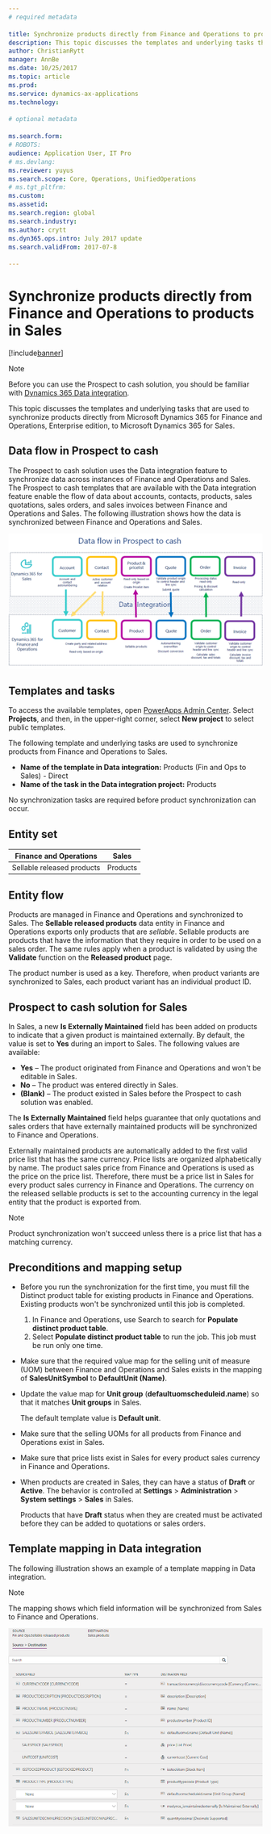 ```yaml
---
# required metadata

title: Synchronize products directly from Finance and Operations to products in Sales
description: This topic discusses the templates and underlying tasks that are used to synchronize products from Microsoft Dynamics 365 for Finance and Operations, Enterprise edition, to Microsoft Dynamics 365 for Sales.
author: ChristianRytt
manager: AnnBe
ms.date: 10/25/2017
ms.topic: article
ms.prod: 
ms.service: dynamics-ax-applications
ms.technology: 

# optional metadata

ms.search.form: 
# ROBOTS: 
audience: Application User, IT Pro
# ms.devlang: 
ms.reviewer: yuyus
ms.search.scope: Core, Operations, UnifiedOperations
# ms.tgt_pltfrm: 
ms.custom: 
ms.assetid: 
ms.search.region: global
ms.search.industry: 
ms.author: crytt
ms.dyn365.ops.intro: July 2017 update 
ms.search.validFrom: 2017-07-8

---
```


# Synchronize products directly from Finance and Operations to products in Sales

[!include[banner](../includes/banner.md)]

> [!NOTE]
> Before you can use the Prospect to cash solution, you should be familiar with [Dynamics 365 Data integration](/common-data-service/entity-reference/dynamics-365-integration).

This topic discusses the templates and underlying tasks that are used to synchronize products directly from Microsoft Dynamics 365 for Finance and Operations, Enterprise edition, to Microsoft Dynamics 365 for Sales.

## Data flow in Prospect to cash

The Prospect to cash solution uses the Data integration feature to synchronize data across instances of Finance and Operations and Sales. The Prospect to cash templates that are available with the Data integration feature enable the flow of data about accounts, contacts, products, sales quotations, sales orders, and sales invoices between Finance and Operations and Sales. The following illustration shows how the data is synchronized between Finance and Operations and Sales.

[![Data flow in Prospect to cash](./media/prospect-to-cash-data-flow.png)](./media/prospect-to-cash-data-flow.png)

## Templates and tasks

To access the available templates, open [PowerApps Admin Center](https://preview.admin.powerapps.com/dataintegration). Select **Projects**, and then, in the upper-right corner, select **New project** to select public templates.

The following template and underlying tasks are used to synchronize products from Finance and Operations to Sales.

- **Name of the template in Data integration:** Products (Fin and Ops to Sales) - Direct
- **Name of the task in the Data integration project:** Products

No synchronization tasks are required before product synchronization can occur.

## Entity set

| Finance and Operations     | Sales    |
|----------------------------|----------|
| Sellable released products | Products |

## Entity flow

Products are managed in Finance and Operations and synchronized to Sales. The **Sellable released products** data entity in Finance and Operations exports only products that are *sellable*. Sellable products are products that have the information that they require in order to be used on a sales order. The same rules apply when a product is validated by using the **Validate** function on the **Released product** page.

The product number is used as a key. Therefore, when product variants are synchronized to Sales, each product variant has an individual product ID.

## Prospect to cash solution for Sales

In Sales, a new **Is Externally Maintained** field has been added on products to indicate that a given product is maintained externally. By default, the value is set to **Yes** during an import to Sales. The following values are available:

- **Yes** – The product originated from Finance and Operations and won't be editable in Sales.
- **No** – The product was entered directly in Sales.
- **(Blank)** – The product existed in Sales before the Prospect to cash solution was enabled.

The **Is Externally Maintained** field helps guarantee that only quotations and sales orders that have externally maintained products will be synchronized to Finance and Operations.

Externally maintained products are automatically added to the first valid price list that has the same currency. Price lists are organized alphabetically by name. The product sales price from Finance and Operations is used as the price on the price list. Therefore, there must be a price list in Sales for every product sales currency in Finance and Operations. The currency on the released sellable products is set to the accounting currency in the legal entity that the product is exported from.

> [!NOTE]
> Product synchronization won't succeed unless there is a price list that has a matching currency.

## Preconditions and mapping setup

- Before you run the synchronization for the first time, you must fill the Distinct product table for existing products in Finance and Operations. Existing products won't be synchronized until this job is completed.

    1. In Finance and Operations, use Search to search for **Populate distinct product table**.
    2. Select **Populate distinct product table** to run the job. This job must be run only one time.

- Make sure that the required value map for the selling unit of measure (UOM) between Finance and Operations and Sales exists in the mapping of **SalesUnitSymbol** to **DefaultUnit (Name)**.
- Update the value map for **Unit group** (**defaultuomscheduleid.name**) so that it matches **Unit groups** in Sales.

    The default template value is **Default unit**.

- Make sure that the selling UOMs for all products from Finance and Operations exist in Sales.
- Make sure that price lists exist in Sales for every product sales currency in Finance and Operations.
- When products are created in Sales, they can have a status of **Draft** or **Active**. The behavior is controlled at **Settings** > **Administration** > **System settings** > **Sales** in Sales.

    Products that have **Draft** status when they are created must be activated before they can be added to quotations or sales orders.

## Template mapping in Data integration

The following illustration shows an example of a template mapping in Data integration. 

> [!NOTE]
> The mapping shows which field information will be synchronized from Sales to Finance and Operations.

![Template mapping in Data integrator](./media/products-direct-template-mapping-data-integrator-1.png)

